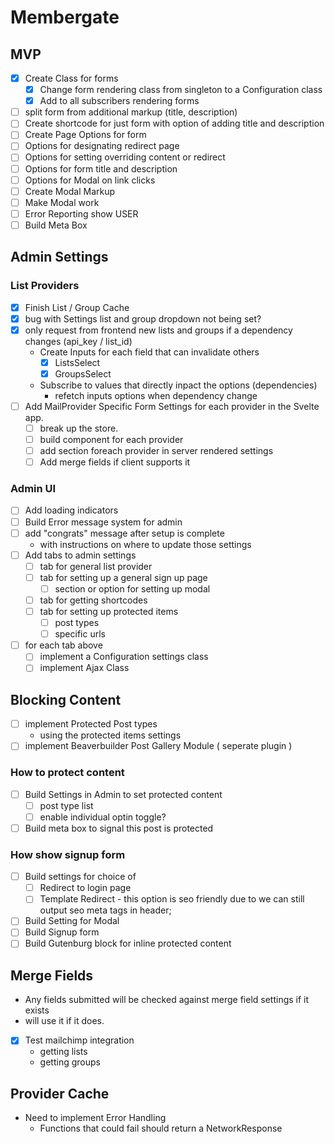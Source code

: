 # Membergate

## MVP
- [x] Create Class for forms
	- [x] Change form rendering class from singleton to a Configuration class
	- [x] Add to all subscribers rendering forms
- [ ] split form from additional markup (title, description)
- [ ] Create shortcode for just form with option of adding title and description
- [ ] Create Page Options for form
- [ ] Options for designating redirect page
- [ ] Options for setting overriding content or redirect
- [ ] Options for form title and description
- [ ] Options for Modal on link clicks
- [ ] Create Modal Markup
- [ ] Make Modal work
- [ ] Error Reporting show USER
- [ ] Build Meta Box

## Admin Settings

### List Providers
- [x] Finish List / Group Cache
- [x] bug with Settings list and group dropdown not being set?
- [x] only request from frontend new lists and groups if a dependency changes (api_key / list_id)
	- Create Inputs for each field that can invalidate others
		- [x] ListsSelect
		- [x] GroupsSelect
	- Subscribe to values that directly inpact the options (dependencies)
		- refetch inputs options when dependency change
- [ ] Add MailProvider Specific Form Settings for each provider in the Svelte app.
	- [ ] break up the store.
	- [ ] build component for each provider
	- [ ] add section foreach provider in server rendered settings
	- [ ] Add merge fields if client supports it

### Admin UI
- [ ] Add loading indicators
- [ ] Build Error message system for admin
- [ ] add "congrats" message after setup is complete
	- with instructions on where to update those settings
- [ ] Add tabs to admin settings
	- [ ] tab for general list provider
	- [ ] tab for setting up a general sign up page
		- [ ] section or option for setting up modal
	- [ ] tab for getting shortcodes
	- [ ] tab for setting up protected items
		- [ ] post types
		- [ ] specific urls
- [ ] for each tab above
	- [ ] implement a Configuration settings class
	- [ ] implement Ajax Class

## Blocking Content
- [ ] implement Protected Post types
	- using the protected items settings
- [ ] implement Beaverbuilder Post Gallery Module ( seperate plugin )

### How to protect content

- [ ] Build Settings in Admin to set protected content
	- [ ] post type list
	- [ ] enable individual optin toggle?
- [ ] Build meta box to signal this post is protected

### How show signup form

- [ ] Build settings for choice of
	- [ ] Redirect to login page
	- [ ] Template Redirect - this option is seo friendly due to we can still output seo meta tags in header;
- [ ] Build Setting for Modal
- [ ] Build Signup form
- [ ] Build Gutenburg block for inline protected content

## Merge Fields
- Any fields submitted will be checked against merge field settings if it exists
- will use it if it does.

- [x] Test mailchimp integration 
	 - getting lists
	 - getting groups
	
## Provider Cache

- Need to implement Error Handling
	- Functions that could fail should return a NetworkResponse

